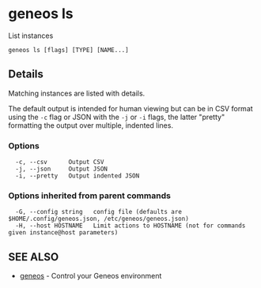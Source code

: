 # geneos ls

List instances

```text
geneos ls [flags] [TYPE] [NAME...]
```

## Details

Matching instances are listed with details.

The default output is intended for human viewing but can be in CSV
format using the `-c` flag or JSON with the `-j` or `-i` flags, the
latter "pretty" formatting the output over multiple, indented lines.

### Options

```text
  -c, --csv      Output CSV
  -j, --json     Output JSON
  -i, --pretty   Output indented JSON
```

### Options inherited from parent commands

```text
  -G, --config string   config file (defaults are $HOME/.config/geneos.json, /etc/geneos/geneos.json)
  -H, --host HOSTNAME   Limit actions to HOSTNAME (not for commands given instance@host parameters)
```

## SEE ALSO

* [geneos](geneos.md)	 - Control your Geneos environment
